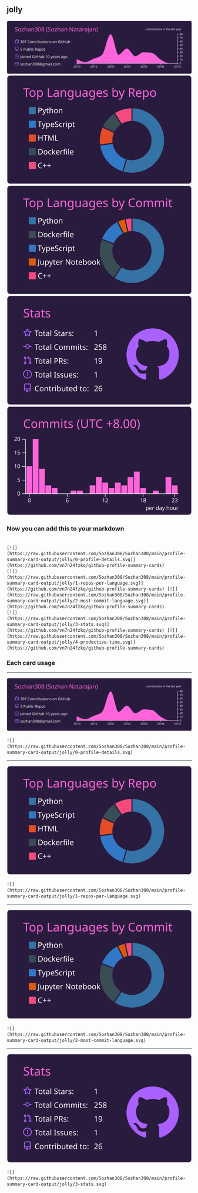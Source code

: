 ## jolly

[![](./0-profile-details.svg)](https://github.com/vn7n24fzkq/github-profile-summary-cards)
[![](./1-repos-per-language.svg)](https://github.com/vn7n24fzkq/github-profile-summary-cards) [![](./2-most-commit-language.svg)](https://github.com/vn7n24fzkq/github-profile-summary-cards)
[![](./3-stats.svg)](https://github.com/vn7n24fzkq/github-profile-summary-cards) [![](./4-productive-time.svg)](https://github.com/vn7n24fzkq/github-profile-summary-cards)
### Now you can add this to your markdown
```

[![](https://raw.githubusercontent.com/Sozhan308/Sozhan308/main/profile-summary-card-output/jolly/0-profile-details.svg)](https://github.com/vn7n24fzkq/github-profile-summary-cards)
[![](https://raw.githubusercontent.com/Sozhan308/Sozhan308/main/profile-summary-card-output/jolly/1-repos-per-language.svg)](https://github.com/vn7n24fzkq/github-profile-summary-cards) [![](https://raw.githubusercontent.com/Sozhan308/Sozhan308/main/profile-summary-card-output/jolly/2-most-commit-language.svg)](https://github.com/vn7n24fzkq/github-profile-summary-cards)
[![](https://raw.githubusercontent.com/Sozhan308/Sozhan308/main/profile-summary-card-output/jolly/3-stats.svg)](https://github.com/vn7n24fzkq/github-profile-summary-cards) [![](https://raw.githubusercontent.com/Sozhan308/Sozhan308/main/profile-summary-card-output/jolly/4-productive-time.svg)](https://github.com/vn7n24fzkq/github-profile-summary-cards)

```

### Each card usage
---

![](./0-profile-details.svg)

```
![](https://raw.githubusercontent.com/Sozhan308/Sozhan308/main/profile-summary-card-output/jolly/0-profile-details.svg)
```

    

---

![](./1-repos-per-language.svg)

```
![](https://raw.githubusercontent.com/Sozhan308/Sozhan308/main/profile-summary-card-output/jolly/1-repos-per-language.svg)
```

    

---

![](./2-most-commit-language.svg)

```
![](https://raw.githubusercontent.com/Sozhan308/Sozhan308/main/profile-summary-card-output/jolly/2-most-commit-language.svg)
```

    

---

![](./3-stats.svg)

```
![](https://raw.githubusercontent.com/Sozhan308/Sozhan308/main/profile-summary-card-output/jolly/3-stats.svg)
```

    
